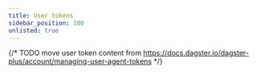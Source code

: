 ```yaml
---
title: User tokens
sidebar_position: 100
unlisted: true
---
```


{/* TODO move user token content from https://docs.dagster.io/dagster-plus/account/managing-user-agent-tokens */}